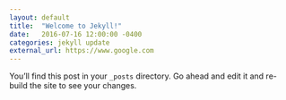 ```yaml
---
layout: default
title:  "Welcome to Jekyll!"
date:   2016-07-16 12:00:00 -0400
categories: jekyll update
external_url: https://www.google.com
---
```

You’ll find this post in your `_posts` directory. Go ahead and edit it and re-build the site to see your changes.

